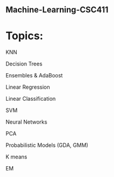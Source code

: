 ## Machine-Learning-CSC411

# Topics:

 KNN
 
 Decision Trees
 
 Ensembles & AdaBoost
 
 Linear Regression
 
 Linear Classification
 
 SVM
 
 Neural Networks
 
 PCA
 
 Probabilistic Models (GDA, GMM)
 
 K means
 
 EM
